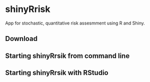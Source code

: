 # shinyRrisk
App for stochastic, quantitative risk assesmment using R and Shiny.

## Download

## Starting shinyRrsik from command line

## Starting shinyRrsik with RStudio
